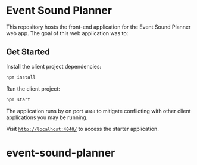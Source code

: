 # Event Sound Planner

This repository hosts the front-end application for the Event Sound Planner web app.
The goal of this web application was to:

## Get Started

Install the client project dependencies:

```bash
npm install
```

Run the client project:

```bash
npm start
```

The application runs by on port `4040` to mitigate conflicting with other client applications you may be running.

Visit [`http://localhost:4040/`](http://localhost:4040/) to access the starter application.
# event-sound-planner
